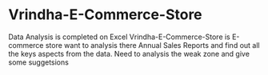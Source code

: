 # Vrindha-E-Commerce-Store
Data Analysis is completed on Excel
Vrindha-E-Commerce-Store is E-commerce store want to analysis there Annual Sales Reports and find out all the keys aspects from the data. 
Need to analysis the weak zone and give some suggetsions


